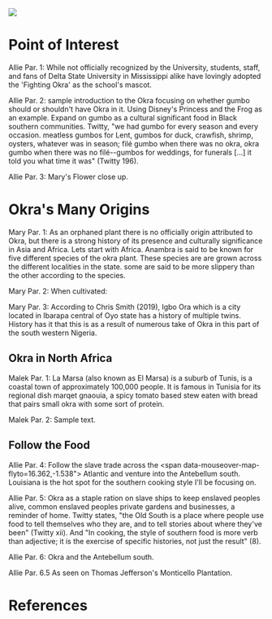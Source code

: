 <a href="https://www.juncture-digital.org"><img src="https://juncture-digital.github.io/juncture/static/images/ve-button.png"></a>

<param ve-config 
       title="Okra: A Kitchen Staple"
       author="Allison Caban, Malek Charchour, and Mary Nriagu"
       banner="https://upload.wikimedia.org/wikipedia/commons/3/32/Okra_%28Abelmoschus_esculentus%29_%283%29.jpg"
       layout="vertical">

<param ve-entity eid="Q185372"> <!-- Abelmoschus Esculentus (Okra) -->
<param ve-entity eid="Q41264"> <!-- Dunkin Chen -->
<param ve-entity eid="Q221092"> <!-- CC by-SA 4.0 Deed -->

<param ve-image 
       title="Abelmoschus Esculentus" 
       url="https://www.archive.org/download/profdrthomsflora03thom/page/n643_w410"
       label="Flora von Deutschland" 
       description="Botanical illustration from Thomé's Natural History"
       license="CC BY-SA 4.0"
       region="-172,94,862,701">

# Point of Interest
Allie Par. 1: While not officially recognized by the University, students, staff, and fans of Delta State University in Mississippi alike have lovingly adopted the 'Fighting Okra' as the school's mascot. 
<param ve-image
	label="Delta University's Mascot: The Fighting Okra"
	description="Mississippi University Mascot"
	license="Restricted, need permission"
	url="https://www.firstpointusa.com/images/uploads/blogs/2021/10/27/1635347775$79425.jpg"
 	region="362,0,963,900">

Allie Par. 2: sample introduction to the Okra focusing on whether gumbo should or shouldn't have Okra in it. Using Disney's Princess and the Frog as an example. Expand on gumbo as a cultural significant food in Black southern communities. Twitty, "we had gumbo for every season and every occasion. meatless gumbos for Lent, gumbos for duck, crawfish, shrimp, oysters, whatever was in season; filé gumbo when there was no okra, okra gumbo when there was no filé--gumbos for weddings, for funerals [...] it told you what time it was" (Twitty 196).
<param ve-image 
       label="Disney's Princess Tiana's Gumbo" 
       description="photo from Whole Heartily" 
       license="Restricted, need permission"
       url="https://wholeheartily.files.wordpress.com/2020/10/tianasgumboss_02.jpg"
       region="1,-156,1246,1121">

Allie Par. 3: Mary's Flower close up.
<param ve-image 
       label="Abelmoschus Esculentus flower" 
       description="photo from Wikimedia" 
       license="public domain"
	region="70,479,1940,1746"
url="https://upload.wikimedia.org/wikipedia/commons/8/85/Okra_or_Lady_Finger_flower_%28%E0%A6%AC%E0%A6%BE%E0%A6%82%E0%A6%B2%E0%A6%BE-_%E0%A6%A2%E0%A7%8D%E0%A6%AF%E0%A6%BE%E0%A6%81%E0%A6%A1%E0%A6%BC%E0%A6%B6%29_%3B_scientific_name-_Abelmoschus_esculentus.jpg">

# Okra's Many Origins
Mary Par. 1: As an orphaned plant there is no officially origin attributed to Okra, but there is a strong history of its presence and culturally significance in Asia and Africa. Lets start with Africa. <span data-mouseover-map-flyto="6.2622, 6.9865, 7"> Anambra</span> is said to be known for five different species of the okra plant. These species are are grown across the different localities in the state. some are said to be more slippery than the other according to the species. 
<param ve-map
	center="6.2622, 6.9865"
	zoom="2"
	Title="Okro in Anambra State, Nigeria"
	show-labels>
<param ve-map-marker
	url="https://upload.wikimedia.org/wikipedia/commons/1/18/Okra_with_meat_and_fish.jpg"
	coords="6.2622, 6.9865"
	size="512, 328"
	circle="true">

Mary Par. 2: When cultivated:
<param ve-image
       label="Mozambican Men and Women Selling Okra and Other Vegetables"
       description="Photo by Elemalema"
       license="public domain"
	url="https://upload.wikimedia.org/wikipedia/commons/thumb/7/79/Mozambican_Men_and_Women_Selling_Okra_and_other_vegetables.jpg/640px-Mozambican_Men_and_Women_Selling_Okra_and_other_vegetables.jpg">
       
Mary Par. 3: According to Chris Smith (2019), <span data-mouseover-map-flyto="7.4333, 3.2833, 7"> Igbo Ora</span> which is a city located in Ibarapa central of Oyo state has a history of multiple twins. History has it that this is as a result of numerous take of Okra in this part of the south western Nigeria.
<param ve-map
	center="7.4333, 3.2833"
	zoom="2"
	Title="Oloronbo, Ibarapa Central, Oyo State, Nigeria,"
	show-labels>
<param ve-map-marker
	url="https://upload.wikimedia.org/wikipedia/commons/4/43/Okra_seafood_stew.jpg"
	coords="7.4333, 3.2833"
	size="512, 328"
	circle="true">

## Okra in North Africa
Malek Par. 1: <span data-mouseover-map-flyto="36.89054761602349, 10.322687034859703"> La Marsa</span> (also known as El Marsa) is a suburb of Tunis, is a coastal town of approximately 100,000 people. It is famous in Tunisia for its regional dish marqet gnaouia, a spicy tomato based stew eaten with bread that pairs small okra with some sort of protein.
<param ve-map
	center="36.89054761602349, 10.322687034859703"
	zoom="5"
	Title="La Marsa Map"
	prefer-geojson>
<param ve-map-layer geojson
	url="https://github.com/charchmalrba7/Hibiscus-Esculentus/blob/bac965c0a20476ef4094dd30c6e570be48a3af24/TestingMap.json"
	show-labels
	stroke-width="0">
<param ve-map-marker
	url="https://upload.wikimedia.org/wikipedia/commons/b/b6/Du_bamia_avec_du_riz_en_f%C3%A9vrier_2022.jpg"
	coords="36.89054761602349, 10.322687034859703"
	size="512, 328" 
	circle="true">

Malek Par. 2: Sample text.
<param ve-image
	label="Abelmoschus moschatus Medik"
       description="29068 Abelmoschus moschatus Medike" 
       license="CCBY" 
       url="https://upload.wikimedia.org/wikipedia/commons/0/0b/Abelmoschus_moschatus_Medik._%28AM_AK28139%29.jpg"
       region="316,269,2412,2171">

## Follow the Food
Allie Par. 4: Follow the slave trade across the <span data-mouseover-map-flyto=16.362,-1.538"> Atlantic</span> and venture into the Antebellum south. <span data-mouseover-map-flyto="30.0364,-90.4134"> Louisiana</span> is the hot spot for the southern cooking style I'll be focusing on.
<param ve-map
	center="30.96, -91.401"
	zoom="5"
	Title="Southern States"
	prefer-geojson>
<param ve-map-layer geojson
	url="https://raw.githubusercontent.com/allisonamber/AbelmoschusEsculentus/main/americansouthoverlay.json"
	show-labels
	stroke-width="0">
<param ve-map-marker
	url="https://upload.wikimedia.org/wikipedia/commons/thumb/9/91/Gumbo_-_7487791838.jpg/640px-Gumbo_-_7487791838.jpg"
	coords="30.96, -91.401"
	size="512, 328"
	circle="true">
<param ve-map-marker
	url="https://upload.wikimedia.org/wikipedia/commons/1/18/Okra_with_meat_and_fish.jpg"
	coords="6.2622, 6.9865"
	size="512, 328"
	circle="true">
<param ve-map-linestring geojson
 	url="https://raw.githubusercontent.com/allisonamber/AbelmoschusEsculentus/main/arrows.json"
  	show-labels
   	stroke-width="4">

Allie Par. 5: Okra as a staple ration on slave ships to keep enslaved peoples alive, common enslaved peoples private gardens and businesses, a reminder of home. Twitty states, "the Old South is a place where people use food to tell themselves who they are, and to tell stories about where they've been" (Twitty xii). And "In cooking, the style of southern food is more verb than adjective; it is the exercise of specific histories, not just the result" (8).
<param ve-image
	label="Michael Twitty: chef and food historian"
 	description="Photo by Jonathan M. Lewis"
  	license="TBD, need permission"
	url="https://afroculinaria.com/wp-content/uploads/2013/03/kitchen_color_email.jpg?w=480"
 	region="8,120,463,417">

Allie Par. 6: Okra and the Antebellum south.
<param ve-map
	center="38.00907,-78.45327"
	zoom="12"
	Title="Thomas Jefferson's Virginian Plantation"
	prefer-geojson>
<param ve-map-marker
	url="https://upload.wikimedia.org/wikipedia/commons/thumb/d/d4/02_Thomas_Jefferson_3x4.jpg/640px-02_Thomas_Jefferson_3x4.jpg"
	coords="38.00534,-78.45222"
	size="512, 328"
	circle="true">

 Allie Par. 6.5 As seen on Thomas Jefferson's Monticello Plantation.
 <param ve-image
	label="Jefferson's Monticello Plantation Musuem"
 	description="Entrance to Jefferson's Monticello Plantation; records of okra crops"
  	license="public domain"
   	url="https://upload.wikimedia.org/wikipedia/commons/thumb/3/37/Thomas_Jefferson%27s_Monticello.JPG/640px-Thomas_Jefferson%27s_Monticello.JPG">
	
# References

[^1]: [Wikipedia: Girl with a Pearl Earring](https://en.wikipedia.org/wiki/Girl_with_a_Pearl_Earring)
